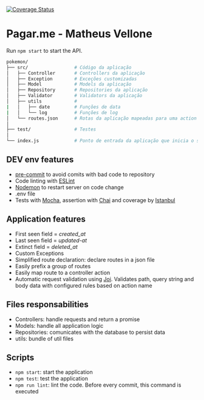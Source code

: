 [![Coverage Status](https://coveralls.io/repos/github/MatheusVellone/pagarme-test/badge.svg?branch=master)](https://coveralls.io/github/MatheusVellone/pagarme-test?branch=master)

# Pagar.me - Matheus Vellone

Run `npm start` to start the API.

```bash
pokemon/
├── src/                 # Código da aplicação
│   ├── Controller       # Controllers da aplicação
│   ├── Exception        # Exceções customizadas
│   ├── Model            # Models da aplicação
│   ├── Repository       # Repositories da aplicação
│   ├── Validator        # Validators da aplicação
│   ├── utils            #
|   │   ├── date         # Funções de data
|   │   └── log          # Funções de log
│   └── routes.json      # Rotas da aplicação mapeadas para uma action do controller
│
├── test/                # Testes
│
└── index.js             # Ponto de entrada da aplicação que inicia o servidor
```

## DEV env features
- [pre-commit](https://github.com/observing/pre-commit) to avoid comits with bad code to repository
- Code linting with [ESLint](http://eslint.org/)
- [Nodemon](https://nodemon.io/) to restart server on code change
- .env file
- Tests with [Mocha](https://mochajs.org/), assertion with [Chai](http://chaijs.com/api/bdd/) and coverage by [Istanbul](https://gotwarlost.github.io/istanbul/)

## Application features
- First seen field = _created_at_
- Last seen field = _updated-at_
- Extinct field = _deleted_at_
- Custom Exceptions
- Simplified route declaration: declare routes in a json file
- Easily prefix a group of routes
- Easily map route to a controller action
- Automatic request validation using [Joi](https://github.com/hapijs/joi). Validates path, query string and body data with configured rules based on action name

## Files responsabilities
- Controllers: handle requests and return a promise
- Models: handle all application logic
- Repositories: comunicates with the database to persist data
- utils: bundle of util files

## Scripts
- `npm start`: start the application
- `npm test`: test the application
- `npm run lint`: lint the code. Before every commit, this command is executed
